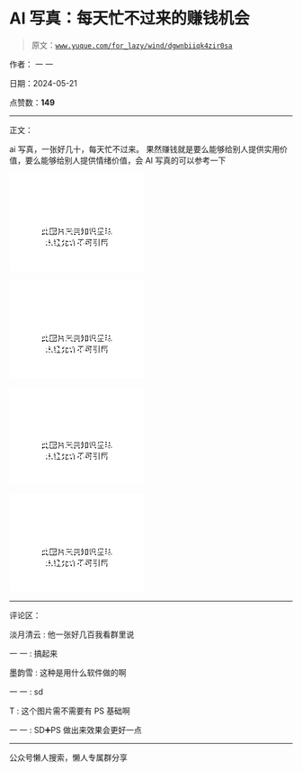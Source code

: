 # AI 写真：每天忙不过来的赚钱机会

> 原文：[`www.yuque.com/for_lazy/wind/dgwnbiiqk4zir0sa`](https://www.yuque.com/for_lazy/wind/dgwnbiiqk4zir0sa)

作者： 一 一

日期：2024-05-21

点赞数：**149**

* * *

正文：

ai 写真，一张好几十，每天忙不过来。 果然赚钱就是要么能够给别人提供实用价值，要么能够给别人提供情绪价值，会 AI 写真的可以参考一下

![](img/c630889d9518dacf4bfe1b0f68efc2a6.png)

![](img/379a59a2c1bf904ca318e3fb270141b9.png)

![](img/7107933f4d246aa38a6a0ce78309724e.png)

![](img/58332cb60a3c93a571cc284809fc3d69.png)

* * *

评论区：

淡月清云 : 他一张好几百我看群里说

一 一 : 搞起来

墨韵雪 : 这种是用什么软件做的啊

一 一 : sd

T : 这个图片需不需要有 PS 基础啊

一 一 : SD➕PS 做出来效果会更好一点

* * *

公众号懒人搜索，懒人专属群分享